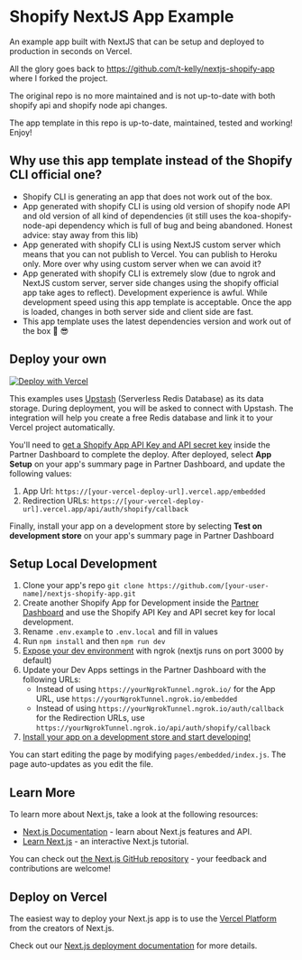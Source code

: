 # Shopify NextJS App Example

An example app built with NextJS that can be setup and deployed to production in seconds on Vercel. 

All the glory goes back to https://github.com/t-kelly/nextjs-shopify-app where I forked the project.

The original repo is no more maintained and is not up-to-date with both shopify api and shopify node api changes.

The app template in this repo is up-to-date, maintained, tested and working! Enjoy!

## Why use this app template instead of the Shopify CLI official one?

- Shopify CLI is generating an app that does not work out of the box. 
- App generated with shopify CLI is using old version of shopify node API and old version of all kind of dependencies (it still uses the koa-shopify-node-api dependency which is full of bug and being abandoned. Honest advice: stay away from this lib)
- App generated with shopify CLI is using NextJS custom server which means that you can not publish to Vercel. You can publish to Heroku only. More over why using custom server when we can avoid it?
- App generated with shopify CLI is extremely slow (due to ngrok and NextJS custom server, server side changes using the shopify official app take ages to reflect). Development experience is awful. While development speed using this app template is acceptable. Once the app is loaded, changes in both server side and client side are fast. 
- This app template uses the latest dependencies version and work out of the box :muscle: :sunglasses:

## Deploy your own

[![Deploy with Vercel](https://vercel.com/button)](https://vercel.com/new/git/external?repository-url=https%3A%2F%2Fgithub.com%2Ft-kelly%2Fnextjs-shopify-app&env=NEXT_PUBLIC_SHOPIFY_APP_API_KEY,SHOPIFY_APP_API_SECRET_KEY&project-name=shopify-nextjs-app&repo-name=shopify-nextjs-app&integration-ids=oac_V3R1GIpkoJorr6fqyiwdhl17)

This examples uses [Upstash](https://upstash.com/) (Serverless Redis Database) as its data storage. During deployment, you will be asked to connect with Upstash. The integration will help you create a free Redis database and link it to your Vercel project automatically.

You'll need to [get a Shopify App API Key and API secret key](https://shopify.dev/tutorials/build-a-shopify-app-with-node-and-react/embed-your-app-in-shopify#get-a-shopify-api-key) inside the Partner Dashboard to complete the deploy. After deployed, select **App Setup** on your app's summary page in Partner Dashboard, and update the following values:
1. App Url: `https://[your-vercel-deploy-url].vercel.app/embedded`
2. Redirection URLs: `https://[your-vercel-deploy-url].vercel.app/api/auth/shopify/callback`

Finally, install your app on a development store by selecting **Test on development store** on your app's summary page in Partner Dashboard

## Setup Local Development

1. Clone your app's repo `git clone https://github.com/[your-user-name]/nextjs-shopify-app.git`
2. Create another Shopify App for Development inside the [Partner Dashboard](https://partners.shopify.com/current/stores?shpxid=a1fb8161-E1A9-475F-5DF6-E0BCC9D15DFF) and use the Shopify API Key and API secret key for local development.
4. Rename `.env.example` to `.env.local` and fill in values
5. Run `npm install` and then `npm run dev`
6. [Expose your dev environment](https://ngrok.com/docs#getting-started-expose) with ngrok (nextjs runs on port 3000 by default)
7. Update your Dev Apps settings in the Partner Dashboard with the following URLs:
   - Instead of using `https://yourNgrokTunnel.ngrok.io/` for the App URL, use `https://yourNgrokTunnel.ngrok.io/embedded`
   - Instead of using `https://yourNgrokTunnel.ngrok.io/auth/callback` for the Redirection URLs, use `https://yourNgrokTunnel.ngrok.io/api/auth/shopify/callback`
8. [Install your app on a development store and start developing!](https://shopify.dev/tutorials/build-a-shopify-app-with-node-and-react/embed-your-app-in-shopify#authenticate-and-test) 

You can start editing the page by modifying `pages/embedded/index.js`. The page auto-updates as you edit the file.

## Learn More

To learn more about Next.js, take a look at the following resources:

- [Next.js Documentation](https://nextjs.org/docs) - learn about Next.js features and API.
- [Learn Next.js](https://nextjs.org/learn) - an interactive Next.js tutorial.

You can check out [the Next.js GitHub repository](https://github.com/vercel/next.js/) - your feedback and contributions are welcome!

## Deploy on Vercel

The easiest way to deploy your Next.js app is to use the [Vercel Platform](https://vercel.com/import?utm_medium=default-template&filter=next.js&utm_source=create-next-app&utm_campaign=create-next-app-readme) from the creators of Next.js.

Check out our [Next.js deployment documentation](https://nextjs.org/docs/deployment) for more details.
